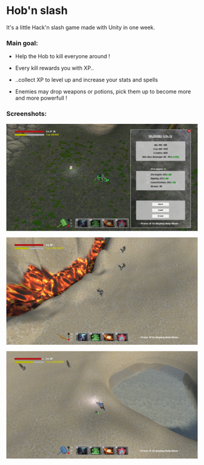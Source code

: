 # Hob'n slash

It's a little Hack'n slash game made with Unity in one week.

### Main goal:

- Help the Hob to kill everyone around !

- Every kill rewards you with XP..

- ..collect XP to level up and increase your stats and spells

- Enemies may drop weapons or potions, pick them up to become more and more powerfull !

### Screenshots:

![alt tag](https://github.com/fdel-car/Hob-n-slash/blob/master/screenshots/player-panel.png)

![alt tag](https://github.com/fdel-car/Hob-n-slash/blob/master/screenshots/lava-desert.png)

![alt tag](https://github.com/fdel-car/Hob-n-slash/blob/master/screenshots/water-desert.png)
